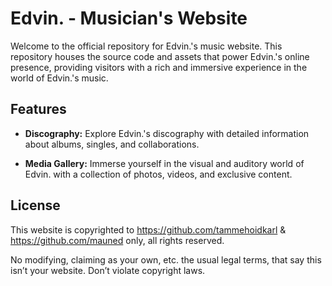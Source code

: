 # Edvin. - Musician's Website

Welcome to the official repository for Edvin.'s music website. This repository houses the source code and assets that power Edvin.'s online presence, providing visitors with a rich and immersive experience in the world of Edvin.'s music.


## Features

- **Discography:** Explore Edvin.'s discography with detailed information about albums, singles, and collaborations.

- **Media Gallery:** Immerse yourself in the visual and auditory world of Edvin. with a collection of photos, videos, and exclusive content.


## License

This website is copyrighted to https://github.com/tammehoidkarl & https://github.com/mauned only, all rights reserved.

No modifying, claiming as your own, etc. the usual legal terms, that say this isn’t your website. Don’t violate copyright laws.
